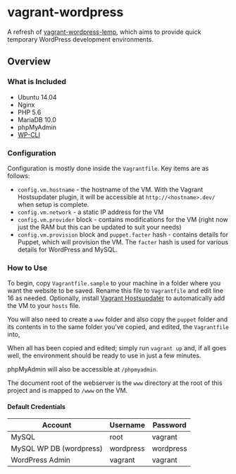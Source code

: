 # vagrant-wordpress
A refresh of [vagrant-wordpress-lemp](https://bitbucket.org/axocomm/vagrant-wordpress-lemp), which aims to provide quick temporary WordPress development environments.

## Overview
### What is Included
+ Ubuntu 14.04
+ Nginx
+ PHP 5.6
+ MariaDB 10.0
+ phpMyAdmin
+ [WP-CLI](http://wp-cli.org/)

### Configuration
Configuration is mostly done inside the `Vagrantfile`. Key items are as follows:

+ `config.vm.hostname` - the hostname of the VM. With the Vagrant Hostsupdater plugin, it will be accessible at `http://<hostname>.dev/` when setup is complete.
+ `config.vm.network` - a static IP address for the VM
+ `config.vm.provider` block - contains modifications for the VM (right now just the RAM but this can be updated to suit your needs)
+ `config.vm.provision` block and `puppet.facter` hash - contains details for Puppet, which will provision the VM. The `facter` hash is used for various details for WordPress and MySQL.

### How to Use
To begin, copy `Vagrantfile.sample` to your machine in a folder where you want the website to be saved. Rename this file to `Vagrantfile` and edit line 16 as needed. Optionally, install [Vagrant Hostsupdater](https://github.com/cogitatio/vagrant-hostsupdater) to automatically add the VM to your `hosts` file.

You will also need to create a `www` folder and also copy the `puppet` folder and its contents in to the same folder you've copied, and edited, the `Vagrantfile` into,

When all has been copied and edited; simply run `vagrant up` and, if all goes well, the environment should be ready to use in just a few minutes.

phpMyAdmin will also be accessible at `/phpmyadmin`.

The document root of the webserver is the `www` directory at the root of this project and is mapped to `/www` on the VM.

#### Default Credentials
Account     | Username  | Password
------------|-----------|---------
MySQL       | root      | vagrant
MySQL WP DB (wordpress) | wordpress | wordpress
WordPress Admin | vagrant | vagrant
